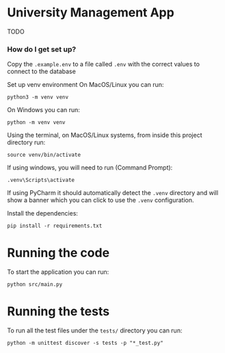 # University Management App
TODO

### How do I get set up? 
Copy the `.example.env` to a file called `.env` with the correct values to connect to the database

Set up venv environment
On MacOS/Linux you can run:
```
python3 -m venv venv
```

On Windows you can run:
```
python -m venv venv
```

Using the terminal, on MacOS/Linux systems, from inside this project directory run:
```
source venv/bin/activate
```

If using windows, you will need to run (Command Prompt):
```
.venv\Scripts\activate
```

If using PyCharm it should automatically detect the `.venv` directory and will show a banner which you can click
to use the `.venv` configuration.

Install the dependencies:
```
pip install -r requirements.txt
```

# Running the code
To start the application you can run:
```
python src/main.py
```

# Running the tests
To run all the test files under the `tests/` directory you can run:
```
python -m unittest discover -s tests -p "*_test.py"
```